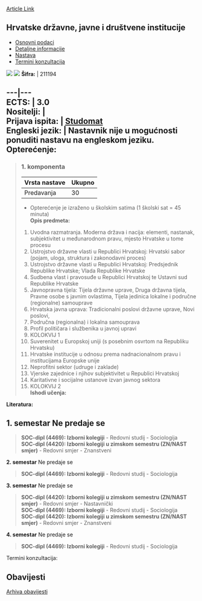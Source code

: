[Article Link](https://www.fhs.hr/predmet/hdjdi)

## Hrvatske državne, javne i društvene institucije
  * [Osnovni podaci](https://www.fhs.hr/predmet/hdjdi#v1id-904808_872615_1_0 "Osnovni podaci")
  * [Detaljne informacije](https://www.fhs.hr/predmet/hdjdi#v1id-904808_872615_1_1 "Detaljne informacije")
  * [Nastava](https://www.fhs.hr/predmet/hdjdi#v1id-904808_872615_1_2 "Nastava")
  * [Termini konzultacija](https://www.fhs.hr/predmet/hdjdi#v1id-904808_872615_1_3 "Termini konzultacija")


[![](https://www.fhs.hr/img/flags/gif/hr.gif)](https://www.fhs.hr/predmet/hdjdi) [![](https://www.fhs.hr/img/flags/gif/gb.gif)](https://www.fhs.hr/en/course/cspasi)
**Šifra:** |  211194  
  
---|---  
**ECTS:** |  3.0   
**Nositelji:** |   
**Prijava ispita:** |  [Studomat](http://www.isvu.hr/studomat)  
**Engleski jezik:** |  Nastavnik nije u mogućnosti ponuditi nastavu na engleskom jeziku.   
**Opterećenje:**  
---  
> ### 1. komponenta
> | Vrsta nastave | Ukupno  
> ---|---  
> Predavanja | 30  
> * Opterećenje je izraženo u školskim satima (1 školski sat = 45 minuta)   
**Opis predmeta:**  
> 1. Uvodna razmatranja. Moderna država i nacija: elementi, nastanak, subjektivitet u međunarodnom pravu, mjesto Hrvatske u tome procesu  
>  2. Ustrojstvo državne vlasti u Republici Hrvatskoj: Hrvatski sabor (pojam, uloga, struktura i zakonodavni proces)  
>  3. Ustrojstvo državne vlasti u Republici Hrvatskoj: Predsjednik Republike Hrvatske; Vlada Republike Hrvatske  
>  4. Sudbena vlast i pravosuđe u Republici Hrvatskoj te Ustavni sud Republike Hrvatske   
>  5. Javnopravna tijela: Tijela državne uprave, Druga državna tijela, Pravne osobe s javnim ovlastima, Tijela jedinica lokalne i područne (regionalne) samouprave  
>  6. Hrvatska javna uprava: Tradicionalni poslovi državne uprave, Novi poslovi,   
>  7. Područna (regionalna) i lokalna samouprava  
>  8. Profil političara i službenika u javnoj upravi  
>  9. KOLOKVIJ 1  
>  10. Suverenitet u Europskoj uniji (s posebnim osvrtom na Republiku Hrvatsku)   
>  11. Hrvatske institucije u odnosu prema nadnacionalnom pravu i institucijama Europske unije  
>  12. Neprofitni sektor (udruge i zaklade)  
>  13. Vjerske zajednice i njihov subjektivitet u Republici Hrvatskoj  
>  14. Karitativne i socijalne ustanove izvan javnog sektora  
>  15. KOLOKVIJ 2  
**Ishodi učenja:**  

  
**Literatura:**  

  
**1. semestar** Ne predaje se  
---  
> **SOC-dipl (4469): Izborni kolegiji** - Redovni studij - Sociologija  
>  **SOC-dipl (4420): Izborni kolegiji u zimskom semestru (ZN/NAST smjer)** - Redovni smjer - Znanstveni  
>   
  
**2. semestar** Ne predaje se  
> **SOC-dipl (4469): Izborni kolegiji** - Redovni studij - Sociologija  
>   
  
**3. semestar** Ne predaje se  
> **SOC-dipl (4420): Izborni kolegiji u zimskom semestru (ZN/NAST smjer)** - Redovni smjer - Nastavnički  
>  **SOC-dipl (4469): Izborni kolegiji** - Redovni studij - Sociologija  
>  **SOC-dipl (4420): Izborni kolegiji u zimskom semestru (ZN/NAST smjer)** - Redovni smjer - Znanstveni  
>   
  
**4. semestar** Ne predaje se  
> **SOC-dipl (4469): Izborni kolegiji** - Redovni studij - Sociologija  
>   
Termini konzultacija: 


## Obavijesti
[Arhiva obavijesti](https://www.fhs.hr/predmet/hdjdi?@=21chg#news_119963 "Arhiva obavijesti")
